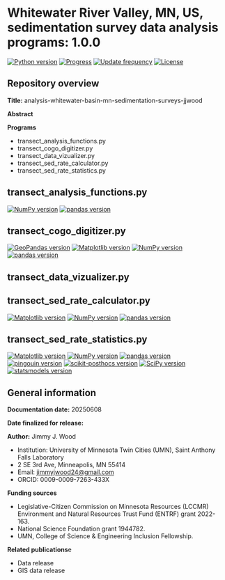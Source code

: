 
# Whitewater River Valley, MN, US, sedimentation survey data analysis programs: 1.0.0

[![Python version](https://img.shields.io/badge/python-3.10.4-yellow)](https://www.python.org/downloads/release/python-3104/)
[![Progress](https://img.shields.io/badge/Progress-in--development-yellow)](https://github.com/wood1466/analysis-whitewater-basin-mn-sedimentmgmation-surveys-jjwood/blob/main)
[![Update frequency](https://img.shields.io/badge/Updates-as--needed-yellow)](https://github.com/wood1466/analysis-whitewater-basin-mn-sedimentation-surveys-jjwood/blob/main)
[![License](https://img.shields.io/badge/License-MIT-yellow)](https://github.com/wood1466/analysis-whitewater-basin-mn-sedimentation-surveys-jjwood/blob/main/LICENSE)

## Repository overview

**Title:** analysis-whitewater-basin-mn-sedimentation-surveys-jjwood

**Abstract**

**Programs**
- transect_analysis_functions.py
- transect_cogo_digitizer.py
- transect_data_vizualizer.py
- transect_sed_rate_calculator.py
- transect_sed_rate_statistics.py

## transect_analysis_functions.py

[![NumPy version](https://img.shields.io/badge/numpy-1.24.1-yellow)](https://pypi.org/project/numpy/1.24.1/)
[![pandas version](https://img.shields.io/badge/pandas-1.5.3-yellow)](https://pypi.org/project/pandas/1.5.3/)

## transect_cogo_digitizer.py

[![GeoPandas version](https://img.shields.io/badge/geopandas-0.12.2-yellow)](https://pypi.org/project/geopandas/0.12.2/)
[![Matplotlib version](https://img.shields.io/badge/matplotlib-3.6.3-yellow)](https://pypi.org/project/matplotlib/3.6.3/)
[![NumPy version](https://img.shields.io/badge/numpy-1.24.1-yellow)](https://pypi.org/project/numpy/1.24.1/)
[![pandas version](https://img.shields.io/badge/pandas-1.5.3-yellow)](https://pypi.org/project/pandas/1.5.3/)

## transect_data_vizualizer.py

## transect_sed_rate_calculator.py

[![Matplotlib version](https://img.shields.io/badge/matplotlib-3.6.3-yellow)](https://pypi.org/project/matplotlib/3.6.3/)
[![NumPy version](https://img.shields.io/badge/numpy-1.24.1-yellow)](https://pypi.org/project/numpy/1.24.1/)
[![pandas version](https://img.shields.io/badge/pandas-1.5.3-yellow)](https://pypi.org/project/pandas/1.5.3/)

## transect_sed_rate_statistics.py

[![Matplotlib version](https://img.shields.io/badge/matplotlib-3.6.3-yellow)](https://pypi.org/project/matplotlib/3.6.3/)
[![NumPy version](https://img.shields.io/badge/numpy-1.24.1-yellow)](https://pypi.org/project/numpy/1.24.1/)
[![pandas version](https://img.shields.io/badge/pandas-1.5.3-yellow)](https://pypi.org/project/pandas/1.5.3/)
[![pingouin version](https://img.shields.io/badge/pingouin-0.5.5-yellow)](https://pypi.org/project/pingouin/0.5.5/)
[![scikit-posthocs version](https://img.shields.io/badge/scikit--posthocs-0.7.0-yellow)](https://pypi.org/project/scikit-posthocs/0.7.0/)
[![SciPy version](https://img.shields.io/badge/scipy-1.10.0-yellow)](https://pypi.org/project/scipy/1.10.0/)
[![statsmodels version](https://img.shields.io/badge/statsmodels-0.14.0-yellow)](https://pypi.org/project/statsmodels/0.14.0/)

## General information

**Documentation date:** 20250608

**Date finalized for release:** 

**Author:** Jimmy J. Wood
- Institution: University of Minnesota Twin Cities (UMN), Saint Anthony Falls Laboratory
- 2 SE 3rd Ave, Minneapolis, MN 55414
- Email: <jimmyjwood24@gmail.com>
- ORCID: 0009-0009-7263-433X
  
**Funding sources**
- Legislative-Citizen Commission on Minnesota Resources (LCCMR) Environment and Natural Resources Trust Fund (ENTRF) grant 2022-163.
- National Science Foundation grant 1944782.
- UMN, College of Science & Engineering Inclusion Fellowship.

**Related publications**e
- Data release
- GIS data release
